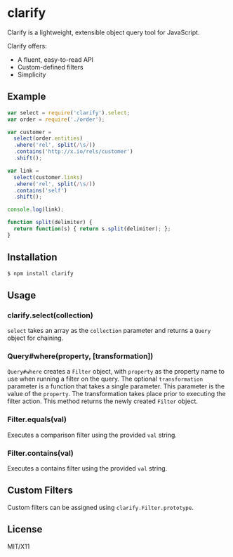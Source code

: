 # clarify

Clarify is a lightweight, extensible object query tool for JavaScript.

Clarify offers:

* A fluent, easy-to-read API
* Custom-defined filters
* Simplicity

## Example

```javascript
var select = require('clarify').select;
var order = require('./order');

var customer =
  select(order.entities)
  .where('rel', split(/\s/))
  .contains('http://x.io/rels/customer')
  .shift();

var link = 
  select(customer.links)
  .where('rel', split(/\s/))
  .contains('self')
  .shift();

console.log(link);

function split(delimiter) {
  return function(s) { return s.split(delimiter); };
}
```

## Installation

```bash
$ npm install clarify
```

## Usage

### clarify.select(collection)

```select``` takes an array as the ```collection``` parameter and returns a ```Query``` object for chaining.

### Query#where(property, [transformation])
```Query#where``` creates a ```Filter``` object, with ```property``` as the property name to use when running a filter on the query.  The optional ```transformation``` parameter is a function that takes a single parameter.  This parameter is the value of the ```property```.  The transformation takes place prior to executing the filter action.  This method returns the newly created ```Filter``` object.


### Filter.equals(val)

Executes a comparison filter using the provided ```val``` string.

### Filter.contains(val)

Executes a contains filter using the provided ```val``` string.

## Custom Filters

Custom filters can be assigned using ```clarify.Filter.prototype```.



## License

MIT/X11